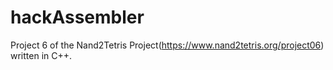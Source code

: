 # hackAssembler
Project 6 of the Nand2Tetris Project(https://www.nand2tetris.org/project06) written in C++.
